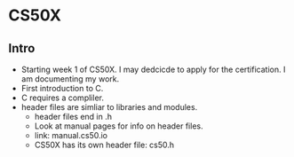 # CS50X

## Intro

- Starting week 1 of CS50X.  I may dedcicde to apply for the certification.  I am documenting my work.
- First introduction to C.
- C requires a compliler.  
- header files are simliar to libraries and modules.
    - header files end in .h
    - Look at manual pages for info on header files.
    - link:  manual.cs50.io
    - CS50X has its own header file: cs50.h